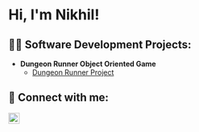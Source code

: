 <h1>Hi, I'm Nikhil! </h1>

<h2>👨‍💻 Software Development Projects:</h2>

- <b>Dungeon Runner Object Oriented Game</b>
  - [Dungeon Runner Project]()




<h2> 🤳 Connect with me:</h2>


[<img align="left" alt="NikhilNarayanan | LinkedIn" width="22px" src="https://cdn.jsdelivr.net/npm/simple-icons@v3/icons/linkedin.svg" />][linkedin]


[linkedin]: https://linkedin.com/in/nikhilnarayanan24


